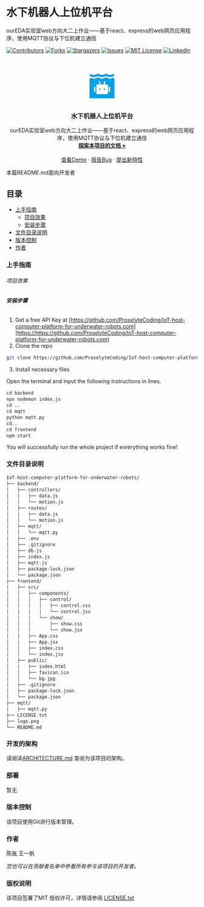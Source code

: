 

# 水下机器人上位机平台

ourEDA实验室web方向大二上作业——基于react、express的web网页应用程序，使用MQTT协议与下位机建立通信

<!-- PROJECT SHIELDS -->

[![Contributors][contributors-shield]][contributors-url]
[![Forks][forks-shield]][forks-url]
[![Stargazers][stars-shield]][stars-url]
[![Issues][issues-shield]][issues-url]
[![MIT License][license-shield]][license-url]
[![LinkedIn][linkedin-shield]][linkedin-url]

<!-- PROJECT LOGO -->
<br />

<p align="center">
  <a href="https://github.com/ProselyteCoding/IoT-host-computer-platform-for-underwater-robots/">
    <img src="logo.png" alt="Logo" width="80" height="80">
  </a>

  <h3 align="center">水下机器人上位机平台</h3>
  <p align="center">
    ourEDA实验室web方向大二上作业——基于react、express的web网页应用程序，使用MQTT协议与下位机建立通信
    <br />
    <a href="https://github.com/ProselyteCoding/IoT-host-computer-platform-for-underwater-robots"><strong>探索本项目的文档 »</strong></a>
    <br />
    <br />
    <a href="https://github.com/ProselyteCoding/IoT-host-computer-platform-for-underwater-robots">查看Demo</a>
    ·
    <a href="https://github.com/ProselyteCoding/IoT-host-computer-platform-for-underwater-robots/issues">报告Bug</a>
    ·
    <a href="https://github.com/ProselyteCoding/IoT-host-computer-platform-for-underwater-robots/issues">提出新特性</a>
  </p>

</p>


 本篇README.md面向开发者
 
## 目录

- [上手指南](#上手指南)
  - [项目效果](#项目效果)
  - [安装步骤](#安装步骤)
- [文件目录说明](#文件目录说明)
- [版本控制](#版本控制)
- [作者](#作者)

### 上手指南

###### 项目效果

    

###### **安装步骤**

1. Get a free API Key at [https://github.com/ProselyteCoding/IoT-host-computer-platform-for-underwater-robots.com](https://https://github.com/ProselyteCoding/IoT-host-computer-platform-for-underwater-robots.com)
2. Clone the repo

```sh
git clone https://github.com/ProselyteCoding/IoT-host-computer-platform-for-underwater-robots.git
```
3. Install necessary files

  Open the terminal and input the following instructions in lines.

  ```
  cd backend
  npx nodemon index.js
  cd ..
  cd mqtt
  python mqtt.py
  cd..
  cd frontend
  npm start
  ```
  You will successfully run the whole project if evrerything works fine! 
   

### 文件目录说明

```
IoT-host-computer-platform-for-underwater-robots/
├── backend/
│   ├── controllers/
│   │   ├── data.js
│   │   └── motion.js
│   ├── routes/
│   │   ├── data.js
│   │   └── motion.js
│   ├── mqtt/
│   │   └── mqtt.py
│   ├── .env
│   ├── .gitignore
│   ├── db.js
│   ├── index.js
│   ├── mqtt.js
│   ├── package-lock.json
│   └── package.json
├── frontend/
│   ├── src/
│   │   ├── components/
│   │   │   ├── control/
│   │   │   │   ├── control.css
│   │   │   │   └── control.jsx
│   │   │   └── show/
│   │   │       ├── show.css
│   │   │       └── show.jsx
│   │   ├── App.css
│   │   ├── App.jsx
│   │   ├── index.css
│   │   └── index.jsx
│   ├── public/
│   │   ├── index.html
│   │   ├── favicon.ico
│   │   └── bg.jpg
│   ├── .gitignore
│   ├── package-lock.json
│   └── package.json
├── mqtt/
│   ├── mqtt.py
├── LICENSE.txt
├── logo.png
└── README.md

```

### 开发的架构 

请阅读[ARCHITECTURE.md](https://github.com/shaojintian/Best_README_template/blob/master/ARCHITECTURE.md) 查阅为该项目的架构。

### 部署

暂无

### 版本控制

该项目使用Git进行版本管理。

### 作者

陈胤 王一帆

 *您也可以在贡献者名单中参看所有参与该项目的开发者。*

### 版权说明

该项目签署了MIT 授权许可，详情请参阅 [LICENSE.txt](https://github.com/ProselyteCoding/IoT-host-computer-platform-for-underwater-robots/blob/master/LICENSE.txt)


<!-- links -->
[your-project-path]:ProselyteCoding/IoT-host-computer-platform-for-underwater-robots
[contributors-shield]: https://img.shields.io/github/contributors/ProselyteCoding/IoT-host-computer-platform-for-underwater-robots.svg?style=flat-square
[contributors-url]: https://github.com/ProselyteCoding/IoT-host-computer-platform-for-underwater-robots/graphs/contributors
[forks-shield]: https://img.shields.io/github/forks/ProselyteCoding/IoT-host-computer-platform-for-underwater-robots.svg?style=flat-square
[forks-url]: https://github.com/ProselyteCoding/IoT-host-computer-platform-for-underwater-robots/network/members
[stars-shield]: https://img.shields.io/github/stars/ProselyteCoding/IoT-host-computer-platform-for-underwater-robots.svg?style=flat-square
[stars-url]: https://github.com/ProselyteCoding/IoT-host-computer-platform-for-underwater-robots/stargazers
[issues-shield]: https://img.shields.io/github/issues/ProselyteCoding/IoT-host-computer-platform-for-underwater-robots.svg?style=flat-square
[issues-url]: https://img.shields.io/github/issues/ProselyteCoding/IoT-host-computer-platform-for-underwater-robots.svg
[license-shield]: https://img.shields.io/github/license/shaojintian/Best_README_template.svg?style=flat-square
[license-url]: https://github.com/shaojintian/Best_README_template/blob/master/LICENSE.txt
[linkedin-shield]: https://img.shields.io/badge/-LinkedIn-black.svg?style=flat-square&logo=linkedin&colorB=555
[linkedin-url]: https://linkedin.com/in/shaojintian
